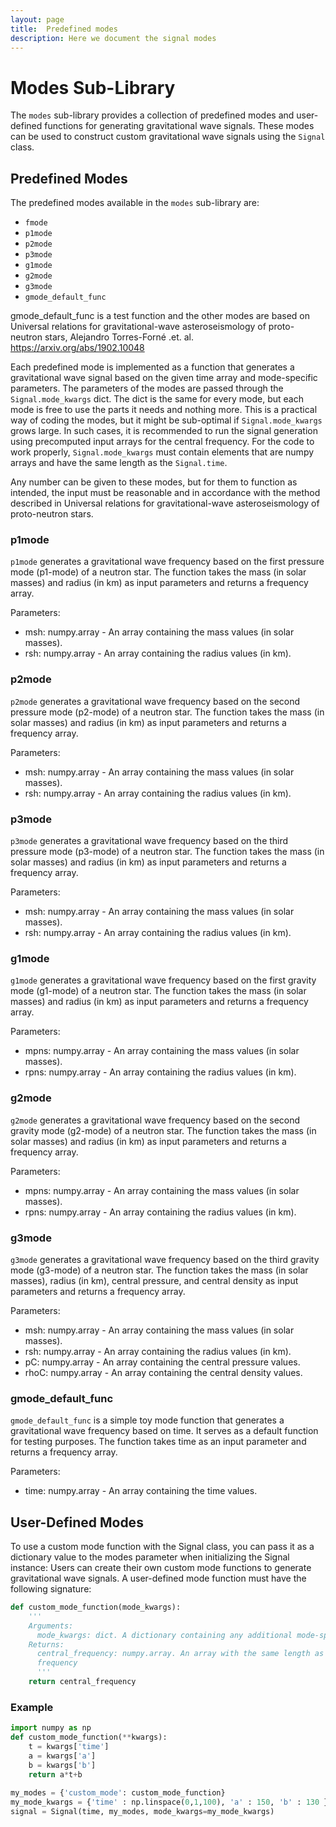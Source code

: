 ```yaml
---
layout: page
title:  Predefined modes
description: Here we document the signal modes
---
```

# Modes Sub-Library

The `modes` sub-library provides a collection of predefined modes and user-defined functions for generating gravitational wave signals. 
These modes can be used to construct custom gravitational wave signals using the `Signal` class.

## Predefined Modes

The predefined modes available in the `modes` sub-library are:

- `fmode`
- `p1mode`
- `p2mode`
- `p3mode`
- `g1mode`
- `g2mode`
- `g3mode`
- `gmode_default_func`

gmode_default_func is a test function and the other modes are based on 
Universal relations for gravitational-wave asteroseismology of proto-neutron stars, Alejandro Torres-Forné .et. al.
https://arxiv.org/abs/1902.10048

Each predefined mode is implemented as a function that generates a gravitational wave signal based on the given time array and mode-specific parameters.
The parameters of the modes are passed through the `Signal.mode_kwargs` dict. The dict is the same for every mode, but each mode is free to use the parts it needs
and nothing more. This is a practical way of coding the modes, but it might be sub-optimal if `Signal.mode_kwargs` grows large. In such cases, it is recommended to run
the signal generation using precomputed input arrays for the central frequency. For the code to work properly, `Signal.mode_kwargs` must contain elements that are 
numpy arrays and have the same length as the `Signal.time`.

Any number can be given to these modes, but for them to function as intended, the input must be reasonable and in accordance with the method described in 
Universal relations for gravitational-wave asteroseismology of proto-neutron stars.

### p1mode

`p1mode` generates a gravitational wave frequency based on the first pressure mode (p1-mode) of a neutron star. 
The function takes the mass (in solar masses) and radius (in km) as input parameters and returns a frequency array.

Parameters:
- msh: numpy.array - An array containing the mass values (in solar masses).
- rsh: numpy.array - An array containing the radius values (in km).

### p2mode

`p2mode` generates a gravitational wave frequency based on the second pressure mode (p2-mode) of a neutron star. 
The function takes the mass (in solar masses) and radius (in km) as input parameters and returns a frequency array.

Parameters:
- msh: numpy.array - An array containing the mass values (in solar masses).
- rsh: numpy.array - An array containing the radius values (in km).

### p3mode

`p3mode` generates a gravitational wave frequency based on the third pressure mode (p3-mode) of a neutron star. 
The function takes the mass (in solar masses) and radius (in km) as input parameters and returns a frequency array.

Parameters:
- msh: numpy.array - An array containing the mass values (in solar masses).
- rsh: numpy.array - An array containing the radius values (in km).

### g1mode

`g1mode` generates a gravitational wave frequency based on the first gravity mode (g1-mode) of a neutron star.
The function takes the mass (in solar masses) and radius (in km) as input parameters and returns a frequency array.

Parameters:
- mpns: numpy.array - An array containing the mass values (in solar masses).
- rpns: numpy.array - An array containing the radius values (in km).

### g2mode

`g2mode` generates a gravitational wave frequency based on the second gravity mode (g2-mode) of a neutron star. 
The function takes the mass (in solar masses) and radius (in km) as input parameters and returns a frequency array.

Parameters:
- mpns: numpy.array - An array containing the mass values (in solar masses).
- rpns: numpy.array - An array containing the radius values (in km).

### g3mode

`g3mode` generates a gravitational wave frequency based on the third gravity mode (g3-mode) of a neutron star. 
The function takes the mass (in solar masses), radius (in km), central pressure, and central density as input parameters and returns a frequency array.

Parameters:
- msh: numpy.array - An array containing the mass values (in solar masses).
- rsh: numpy.array - An array containing the radius values (in km).
- pC: numpy.array - An array containing the central pressure values.
- rhoC: numpy.array - An array containing the central density values.

### gmode_default_func

`gmode_default_func` is a simple toy mode function that generates a gravitational wave frequency based on time. 
It serves as a default function for testing purposes. The function takes time as an input parameter and returns a frequency array.

Parameters:
- time: numpy.array - An array containing the time values.


## User-Defined Modes

To use a custom mode function with the Signal class, you can pass it as a dictionary value to the modes parameter when initializing the Signal instance:
Users can create their own custom mode functions to generate gravitational wave signals. A user-defined mode function must have the following signature:

```python
def custom_mode_function(mode_kwargs):
    '''
    Arguments:
      mode_kwargs: dict. A dictionary containing any additional mode-specific parameters required by the custom mode function.
    Returns:
      central_frequency: numpy.array. An array with the same length as Signal.time describing the time evolution of the mode's central
      frequency
      '''
    return central_frequency
 ```
### Example
```python
import numpy as np
def custom_mode_function(**kwargs):
    t = kwargs['time']
    a = kwargs['a']
    b = kwargs['b']
    return a*t+b
  
my_modes = {'custom_mode': custom_mode_function}
my_mode_kwargs = {'time' : np.linspace(0,1,100), 'a' : 150, 'b' : 130 }
signal = Signal(time, my_modes, mode_kwargs=my_mode_kwargs)
``` 

